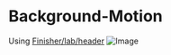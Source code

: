 # Background-Motion
Using [Finisher/lab/header](https://www.finisher.co/lab/header/)
![Image](https://github.com/user-attachments/assets/244ed9fa-27b2-48fd-b01b-87e5043dc8ad)

